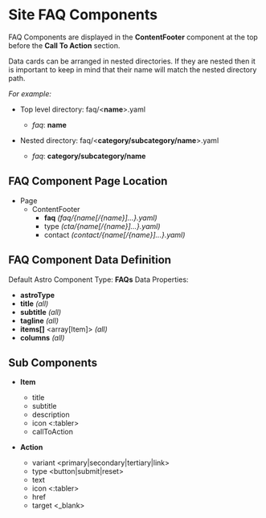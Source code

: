 # Site FAQ Components

FAQ Components are displayed in the **ContentFooter** component at the top before the **Call To Action** section.

Data cards can be arranged in nested directories. If they are nested then
it is important to keep in mind that their name will match the nested directory path.

_For example:_

- Top level directory: faq/<**name**>.yaml

  - _faq_: **name**

- Nested directory: faq/<**category/subcategory/name**>.yaml
  - _faq_: **category/subcategory/name**

## FAQ Component Page Location

- Page
  - ContentFooter
    - **faq** _(faq/{name[/{name}]...}.yaml)_
    - type _(cta/{name[/{name}]...}.yaml)_
    - contact _(contact/{name[/{name}]...}.yaml)_

## FAQ Component Data Definition

Default Astro Component Type: **FAQs**
Data Properties:

- **astroType** <string> <FAQs>
- **title** <string> _(all)_
- **subtitle** <string> _(all)_
- **tagline** <string> _(all)_
- **items[]** <array[Item]> _(all)_
- **columns** <int> _(all)_

## Sub Components

- **Item**

  - title <string>
  - subtitle <string>
  - description <text>
  - icon <string> <:tabler>
  - callToAction <Action>

- **Action**
  - variant <string> <primary|secondary|tertiary|link>
  - type <string> <button|submit|reset>
  - text <text>
  - icon <string> <:tabler>
  - href <url>
  - target <string> <\_blank>
